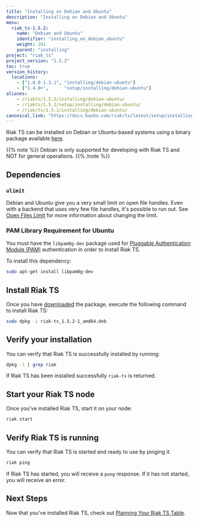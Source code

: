 ```yaml
---
title: "Installing on Debian and Ubuntu"
description: "Installing on Debian and Ubuntu"
menu:
  riak_ts-1.5.2:
    name: "Debian and Ubuntu"
    identifier: "installing_on_debian_ubuntu"
    weight: 201
    parent: "installing"
project: "riak_ts"
project_version: "1.5.2"
toc: true
version_history:
  locations:
    - ["1.0.0-1.3.1", "installing/debian-ubuntu"]
    - ["1.4.0+",      "setup/installing/debian-ubuntu"]
aliases:
    - /riakts/1.5.2/installing/debian-ubuntu/
    - /riakts/1.5.2/setup/installing/debian-ubuntu/
    - /riak/ts/1.5.2/installing/debian-ubuntu/
canonical_link: "https://docs.basho.com/riak/ts/latest/setup/installing/debian-ubuntu/"
---
```


[download]: /riak/ts/1.5.2/downloads/
[openfileslimit]: /riak/kv/2.2.0/using/performance/open-files-limit
[planning]: /riak/ts/1.5.2/using/planning
[security basics pam]: /riak/ts/1.5.2/using/security/sources-management/#pam-based-authentication


Riak TS can be installed on Debian or Ubuntu-based systems using a binary
package available [here][download].

{{% note %}}
Debian is only supported for developing with Riak TS and NOT for general operations.
{{% /note %}}


## Dependencies

### `ulimit`

Debian and Ubuntu give you a very small limit on open file handles. Even with a
backend that uses very few file handles, it's possible to run out. See
[Open Files Limit][openfileslimit] for more information about changing the limit.


### PAM Library Requirement for Ubuntu

You must have the `libpam0g-dev` package used for [Pluggable Authentication Module (PAM)][security basics pam] authentication in order to install Riak TS.

To install this dependency:

```bash
sudo apt-get install libpam0g-dev
```


## Install Riak TS

Once you have [downloaded][download] the package, execute the following command to install Riak TS:

```bash
sudo dpkg -i riak-ts_1.5.2-1_amd64.deb
```


## Verify your installation

You can verify that Riak TS is successfully installed by running: 

```bash
dpkg -l | grep riak
```

If Riak TS has been installed successfully `riak-ts` is returned.


## Start your Riak TS node

Once you've installed Riak TS, start it on your node:

```bash
riak start
```

## Verify Riak TS is running

You can verify that Riak TS is started and ready to use by pinging it.

```bash
riak ping
```

If Riak TS has started, you will receive a `pong` response. If it has not started, you will receive an error. 


## Next Steps

Now that you've installed Riak TS, check out [Planning Your Riak TS Table][planning].
